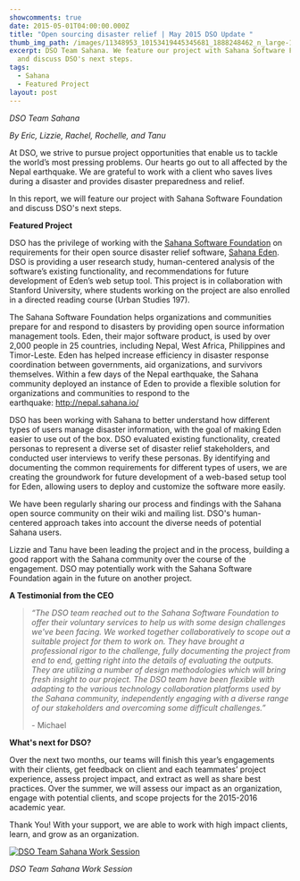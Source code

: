 ```yaml
---
showcomments: true
date: 2015-05-01T04:00:00.000Z
title: "Open sourcing disaster relief | May 2015 DSO Update "
thumb_img_path: /images/11348953_10153419445345681_1888248462_n_large-1-.jpg
excerpt: DSO Team Sahana. We feature our project with Sahana Software Foundation
  and discuss DSO's next steps.
tags:
  - Sahana
  - Featured Project
layout: post
---
```

*DSO Team Sahana*

*By Eric, Lizzie, Rachel, Rochelle, and Tanu*

At DSO, we strive to pursue project opportunities that enable us to tackle the world’s most pressing problems. Our hearts go out to all affected by the Nepal earthquake. We are grateful to work with a client who saves lives during a disaster and provides disaster preparedness and relief.

In this report, we will feature our project with Sahana Software Foundation and discuss DSO's next steps.

**Featured Project**

DSO has the privilege of working with the [Sahana Software Foundation](http://sahanafoundation.org/) on requirements for their open source disaster relief software, [Sahana Eden](http://nepal.sahana.io/). DSO is providing a user research study, human-centered analysis of the software’s existing functionality, and recommendations for future development of Eden’s web setup tool. This project is in collaboration with Stanford University, where students working on the project are also enrolled in a directed reading course (Urban Studies 197).

The Sahana Software Foundation helps organizations and communities prepare for and respond to disasters by providing open source information management tools. Eden, their major software product, is used by over 2,000 people in 25 countries, including Nepal, West Africa, Philippines and Timor-Leste. Eden has helped increase efficiency in disaster response coordination between governments, aid organizations, and survivors themselves. Within a few days of the Nepal earthquake, the Sahana community deployed an instance of Eden to provide a flexible solution for organizations and communities to respond to the earthquake: <http://nepal.sahana.io/>

DSO has been working with Sahana to better understand how different types of users manage disaster information, with the goal of making Eden easier to use out of the box. DSO evaluated existing functionality, created personas to represent a diverse set of disaster relief stakeholders, and conducted user interviews to verify these personas. By identifying and documenting the common requirements for different types of users, we are creating the groundwork for future development of a web-based setup tool for Eden, allowing users to deploy and customize the software more easily.

We have been regularly sharing our process and findings with the Sahana open source community on their wiki and mailing list. DSO's human-centered approach takes into account the diverse needs of potential Sahana users.

Lizzie and Tanu have been leading the project and in the process, building a good rapport with the Sahana community over the course of the engagement. DSO may potentially work with the Sahana Software Foundation again in the future on another project.

**A Testimonial from the CEO**

> *“The DSO team reached out to the Sahana Software Foundation to offer their voluntary services to help us with some design challenges we've been facing. We worked together collaboratively to scope out a suitable project for them to work on. They have brought a professional rigor to the challenge, fully documenting the project from end to end, getting right into the details of evaluating the outputs. They are utilizing a number of design methodologies which will bring fresh insight to our project. The DSO team have been flexible with adapting to the various technology collaboration platforms used by the Sahana community, independently engaging with a diverse range of our stakeholders and overcoming some difficult challenges.”* 
>
> \- Michael 

**What's next for DSO?**

Over the next two months, our teams will finish this year’s engagements with their clients, get feedback on client and each teammates’ project experience, assess project impact, and extract as well as share best practices. Over the summer, we will assess our impact as an organization, engage with potential clients, and scope projects for the 2015-2016 academic year.

Thank You! With your support, we are able to work with high impact clients, learn, and grow as an organization. 

[![DSO Team Sahana Work Session](https://www.globalgiving.org/pfil/17280/11282155_10153419473730681_356083043_n_Large.jpg)](https://www.globalgiving.org/pfil/17280/11282155_10153419473730681_356083043_n_Large.jpg)

*DSO Team Sahana Work Session*